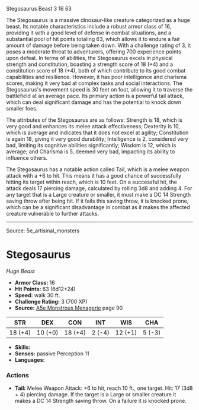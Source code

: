 <MonsterName/>Stegosaurus</MonsterName>
<CreatureType/>Beast</CreatureType>
<CR/>3</CR>
<AC/>16</AC>
<HP/>63</HP>
<summary>The Stegosaurus is a massive dinosaur-like creature categorized as a huge beast. Its notable characteristics include a robust armor class of 16, providing it with a good level of defense in combat situations, and a substantial pool of hit points totaling 63, which allows it to endure a fair amount of damage before being taken down. With a challenge rating of 3, it poses a moderate threat to adventurers, offering 700 experience points upon defeat. In terms of abilities, the Stegosaurus excels in physical strength and constitution, boasting a strength score of 18 (+4) and a constitution score of 18 (+4), both of which contribute to its good combat capabilities and resilience. However, it has poor intelligence and charisma scores, making it very bad at complex tasks and social interactions. The Stegosaurus's movement speed is 30 feet on foot, allowing it to traverse the battlefield at an average pace. Its primary action is a powerful tail attack, which can deal significant damage and has the potential to knock down smaller foes.</summary>

<detail>

The attributes of the Stegosaurus are as follows: Strength is 18, which is very good and enhances its melee attack effectiveness; Dexterity is 10, which is average and indicates that it does not excel at agility; Constitution is again 18, giving it very good durability; Intelligence is 2, considered very bad, limiting its cognitive abilities significantly; Wisdom is 12, which is average; and Charisma is 5, deemed very bad, impacting its ability to influence others.

The Stegosaurus has a notable action called Tail, which is a melee weapon attack with a +6 to hit. This means it has a good chance of successfully hitting its target within reach, which is 10 feet. On a successful hit, the attack deals 17 piercing damage, calculated by rolling 3d8 and adding 4. For any target that is a Large creature or smaller, it must make a DC 14 Strength saving throw after being hit. If it fails this saving throw, it is knocked prone, which can be a significant disadvantage in combat as it makes the affected creature vulnerable to further attacks.</detail>



---

Source: 5e_artisinal_monsters

# Stegosaurus

*Huge* *Beast*

- **Armor Class:** 16
- **Hit Points:** 63 (6d12+24)
- **Speed:** walk 30 ft.
- **Challenge Rating:** 3 (700 XP)
- **Source:** [A5e Monstrous Menagerie](https://enpublishingrpg.com/products/level-up-monstrous-menagerie-a5e) page 90

| STR | DEX | CON | INT | WIS | CHA |
| --- | --- | --- | --- | --- | --- |
| 18 (+4) | 10 (+0) | 18 (+4) | 2 (-4) | 12 (+1) | 5 (-3) |

- **Skills:** 
- **Senses:** passive Perception 11
- **Languages:** 

### Actions

- **Tail:** Melee Weapon Attack: +6 to hit, reach 10 ft., one target. Hit: 17 (3d8 + 4) piercing damage. If the target is a Large or smaller creature  it makes a DC 14 Strength saving throw. On a failure  it is knocked prone.




